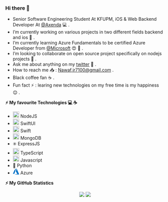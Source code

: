 ### Hi there 👋

<!-- **NawafSwe/NawafSwe** is a ✨ _special_ ✨ repository because its `README.md` (this file) appears on your GitHub profile. !-->
- Senior Software Engineering Student At KFUPM, iOS & Web Backend Developer At <a href="https://github.com/axenda">@Axenda</a> 💻 .
- I’m currently working on various projects in two different fields backend and ios 🔭 .
- I’m currently learning Azure Fundamentals to be certified Azure Developer from <a href="https://github.com/microsoft">@Microsoft</a> 😍 🌱 .
- I’m looking to collaborate on open source project specifically on nodejs projects 👯 .
- Ask me about anything on my <a href="https://twitter.com/Nawaf_B_910">twitter</a> 💬 .
- How to reach me 📥 : Nawaf.jr7100@gmail.com .
- Black coffee fan ☕️ .
- Fun fact ⚡ : learing new technologies on my free time is my happiness 😌 .

<!--  Tech I use !-->
<b> ⚡️ My favourite Technologies 💻 ☕️</b>
<div>
  <ul>
    
<li><img height="20px" width="20px" src="https://cdn.iconscout.com/icon/free/png-256/node-js-1174925.png"/>   NodeJS</li>
<li><img height="20px" width="20px" src="https://img.icons8.com/plasticine/2x/swiftui.png"/>  SwiftUI</li>
<li><img height="20px" width="20px" src="https://cdn.iconscout.com/icon/free/png-256/swift-21-1175088.png"/>  Swift</li>
<li><img height="20px" width="20px" src="https://cdn.iconscout.com/icon/free/png-256/mongodb-4-1175139.png"/>   MongoDB </li>
<li>✳️ ExpressJS</li>
<li><img height="20px" width="20px" src="https://cdn.iconscout.com/icon/free/png-256/typescript-1174965.png"/>  TypeScript</li>
<li><img height="20px" width="20px" src="https://cdn.iconscout.com/icon/free/png-256/javascript-1-225993.png"/>   Javascript</li>
<li>🐍    Python</li>
<li><img height="20px" width="20px" src="Assessts/azure-1.svg"/>  Azure</li>
  </ul>
</div>

<b>⚡ My GitHub Statistics</b>

<p align="center">
<img height="180em" src="https://mz-github-stats.vercel.app/api?username=NawafSwe&show_icons=true&hide_border=true&theme=radical"/>

<!-- Most Used Languages -->
<img height="180em" src="https://mz-github-stats.vercel.app/api/top-langs/?username=NawafSwe&show_icons=true&hide_border=true&layout=compact&langs_count=8&theme=radical"/>

</p>
